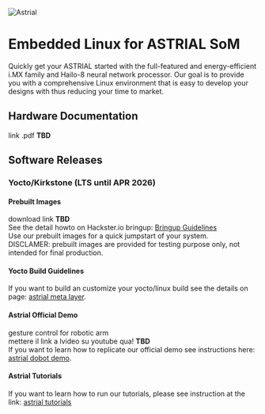 ![Astrial](https://www.systemelectronics.ai/sites/system-electronics/files/styles/style_w960/public/components/component7/_D1A8362mm.jpg?itok=4A8iLaYT)
# Embedded Linux for ASTRIAL SoM 
Quickly get your ASTRIAL started with the full-featured and energy-efficient i.MX family and Hailo-8 neural network processor. Our goal is to provide you with a comprehensive Linux environment that is easy to develop your designs with thus reducing your time to market.

## Hardware Documentation
link .pdf **TBD**  

## Software Releases
### Yocto/Kirkstone (LTS until APR 2026)
#### Prebuilt Images
download link **TBD**  
See the detail howto on Hackster.io bringup: [Bringup Guidelines](https://www.hackster.io/andrea-torlai/astrial-bringup-guidelines-6f8423)  
Use our prebuilt images for a quick jumpstart of your system.  
DISCLAMER: prebuilt images are provided for testing purpose only, not intended for final production.
#### Yocto Build Guidelines
If you want to build an customize your yocto/linux build see the details on page: [astrial meta layer](https://github.com/System-Electronics/meta-sysele-nxp-5.15.71).
#### Astrial Official Demo
gesture control for robotic arm  
mettere il link a lvideo su youtube qua! **TBD**  
If you want to learn how to replicate our official demo see instructions here: [astrial dobot demo](https://github.com/System-Electronics/astrial_dobot_demo_ew2024).
#### Astrial Tutorials
If you want to learn how to run our tutorials, please see instruction at the link: [astrial tutorials](https://github.com/System-Electronics/astrial_tutorials)

